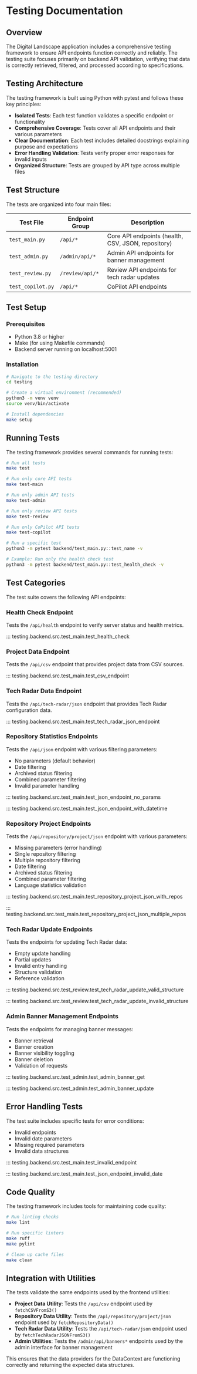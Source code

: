 # Testing Documentation

## Overview

The Digital Landscape application includes a comprehensive testing framework to ensure API endpoints function correctly and reliably. The testing suite focuses primarily on backend API validation, verifying that data is correctly retrieved, filtered, and processed according to specifications.

## Testing Architecture

The testing framework is built using Python with pytest and follows these key principles:

- **Isolated Tests**: Each test function validates a specific endpoint or functionality
- **Comprehensive Coverage**: Tests cover all API endpoints and their various parameters
- **Clear Documentation**: Each test includes detailed docstrings explaining purpose and expectations
- **Error Handling Validation**: Tests verify proper error responses for invalid inputs
- **Organized Structure**: Tests are grouped by API type across multiple files

## Test Structure

The tests are organized into four main files:

| Test File | Endpoint Group | Description |
|---|---|---|
| `test_main.py` | `/api/*` | Core API endpoints (health, CSV, JSON, repository) |
| `test_admin.py` | `/admin/api/*` | Admin API endpoints for banner management |
| `test_review.py` | `/review/api/*` | Review API endpoints for tech radar updates |
| `test_copilot.py` | `/api/*` | CoPilot API endpoints |

## Test Setup

### Prerequisites

- Python 3.8 or higher
- Make (for using Makefile commands)
- Backend server running on localhost:5001

### Installation

```bash
# Navigate to the testing directory
cd testing

# Create a virtual environment (recommended)
python3 -m venv venv
source venv/bin/activate

# Install dependencies
make setup
```

## Running Tests

The testing framework provides several commands for running tests:

```bash
# Run all tests
make test

# Run only core API tests
make test-main

# Run only admin API tests
make test-admin

# Run only review API tests
make test-review

# Run only CoPilot API tests
make test-copilot

# Run a specific test
python3 -m pytest backend/test_main.py::test_name -v

# Example: Run only the health check test
python3 -m pytest backend/test_main.py::test_health_check -v
```

## Test Categories

The test suite covers the following API endpoints:

### Health Check Endpoint

Tests the `/api/health` endpoint to verify server status and health metrics.

::: testing.backend.src.test_main.test_health_check

### Project Data Endpoint

Tests the `/api/csv` endpoint that provides project data from CSV sources.

::: testing.backend.src.test_main.test_csv_endpoint

### Tech Radar Data Endpoint

Tests the `/api/tech-radar/json` endpoint that provides Tech Radar configuration data.

::: testing.backend.src.test_main.test_tech_radar_json_endpoint

### Repository Statistics Endpoints

Tests the `/api/json` endpoint with various filtering parameters:

- No parameters (default behavior)
- Date filtering
- Archived status filtering
- Combined parameter filtering
- Invalid parameter handling

::: testing.backend.src.test_main.test_json_endpoint_no_params

::: testing.backend.src.test_main.test_json_endpoint_with_datetime

### Repository Project Endpoints

Tests the `/api/repository/project/json` endpoint with various parameters:

- Missing parameters (error handling)
- Single repository filtering
- Multiple repository filtering
- Date filtering
- Archived status filtering
- Combined parameter filtering
- Language statistics validation

::: testing.backend.src.test_main.test_repository_project_json_with_repos

::: testing.backend.src.test_main.test_repository_project_json_multiple_repos

### Tech Radar Update Endpoints

Tests the endpoints for updating Tech Radar data:

- Empty update handling
- Partial updates
- Invalid entry handling
- Structure validation
- Reference validation

::: testing.backend.src.test_review.test_tech_radar_update_valid_structure

::: testing.backend.src.test_review.test_tech_radar_update_invalid_structure

### Admin Banner Management Endpoints

Tests the endpoints for managing banner messages:

- Banner retrieval
- Banner creation
- Banner visibility toggling
- Banner deletion
- Validation of requests

::: testing.backend.src.test_admin.test_admin_banner_get

::: testing.backend.src.test_admin.test_admin_banner_update

## Error Handling Tests

The test suite includes specific tests for error conditions:

- Invalid endpoints
- Invalid date parameters
- Missing required parameters
- Invalid data structures

::: testing.backend.src.test_main.test_invalid_endpoint

::: testing.backend.src.test_main.test_json_endpoint_invalid_date

## Code Quality

The testing framework includes tools for maintaining code quality:

```bash
# Run linting checks
make lint

# Run specific linters
make ruff
make pylint

# Clean up cache files
make clean
```

## Integration with Utilities

The tests validate the same endpoints used by the frontend utilities:

- **Project Data Utility**: Tests the `/api/csv` endpoint used by `fetchCSVFromS3()`
- **Repository Data Utility**: Tests the `/api/repository/project/json` endpoint used by `fetchRepositoryData()`
- **Tech Radar Data Utility**: Tests the `/api/tech-radar/json` endpoint used by `fetchTechRadarJSONFromS3()`
- **Admin Utilities**: Tests the `/admin/api/banners*` endpoints used by the admin interface for banner management

This ensures that the data providers for the DataContext are functioning correctly and returning the expected data structures.
